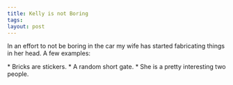 ```yaml
---
title: Kelly is not Boring
tags: 
layout: post
---
```

In an effort to not be boring in the car my wife has started fabricating things in her head. A few examples:

 \* Bricks are stickers.
 \* A random short gate.
 \* She is a pretty interesting two people.
